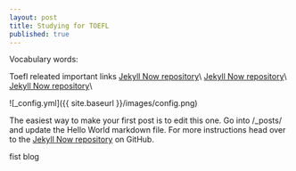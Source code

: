 ```yaml
---
layout: post
title: Studying for TOEFL
published: true
---
```


Vocabulary words:

Toefl releated important links
[Jekyll Now repository](https://github.com/barryclark/jekyll-now)\\
[Jekyll Now repository](https://github.com/barryclark/jekyll-now)\\
[Jekyll Now repository](https://github.com/barryclark/jekyll-now)\\

![_config.yml]({{ site.baseurl }}/images/config.png)

The easiest way to make your first post is to edit this one. Go into /_posts/ and update the Hello World markdown file. For more instructions head over to the [Jekyll Now repository](https://github.com/barryclark/jekyll-now) on GitHub.


fist blog

